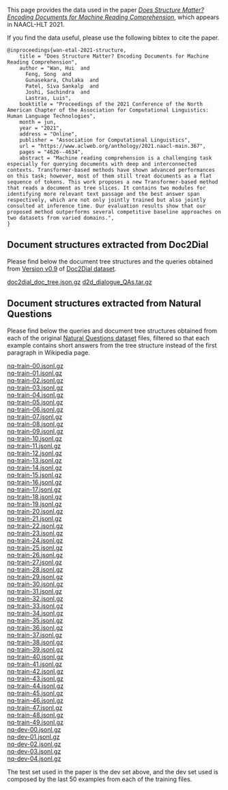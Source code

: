 
This page provides the data used in the paper *[Does Structure Matter? Encoding Documents for Machine Reading Comprehension](https://www.aclweb.org/anthology/2021.naacl-main.367.pdf)*, which appears in NAACL-HLT 2021.

If you find the data useful, please use the following bibtex to cite the paper.
```
@inproceedings{wan-etal-2021-structure,
    title = "Does Structure Matter? Encoding Documents for Machine Reading Comprehension",
    author = "Wan, Hui  and
      Feng, Song  and
      Gunasekara, Chulaka  and
      Patel, Siva Sankalp  and
      Joshi, Sachindra  and
      Lastras, Luis",
    booktitle = "Proceedings of the 2021 Conference of the North American Chapter of the Association for Computational Linguistics: Human Language Technologies",
    month = jun,
    year = "2021",
    address = "Online",
    publisher = "Association for Computational Linguistics",
    url = "https://www.aclweb.org/anthology/2021.naacl-main.367",
    pages = "4626--4634",
    abstract = "Machine reading comprehension is a challenging task especially for querying documents with deep and interconnected contexts. Transformer-based methods have shown advanced performances on this task; however, most of them still treat documents as a flat sequence of tokens. This work proposes a new Transformer-based method that reads a document as tree slices. It contains two modules for identifying more relevant text passage and the best answer span respectively, which are not only jointly trained but also jointly consulted at inference time. Our evaluation results show that our proposed method outperforms several competitive baseline approaches on two datasets from varied domains.",
}
```


## Document structures extracted from Doc2Dial

Please find below the document tree structures and the queries obtained from [Version v0.9](https://github.com/doc2dial/doc2dial.github.io/blob/master/file/doc2dial_v0.9.zip) of [Doc2Dial dataset](https://doc2dial.github.io/).

[doc2dial_doc_tree.json.gz](http://html2struct.github.io/d2d_files/doc2dial_doc_tree.json.gz)
[d2d_dialogue_QAs.tar.gz](http://html2struct.github.io/d2d_files/d2d_dialogue_QAs.tar.gz)


## Document structures extracted from Natural Questions
Please find below the queries and document tree structures obtained from each of the original [Natural Questions dataset](https://ai.google.com/research/NaturalQuestions) files, filtered so that each example contains short answers from the tree structure instead of the first paragraph in Wikipedia page.

[nq-train-00.jsonl.gz](http://html2struct.github.io/nq_files/nq-train-00.jsonl.gz) \
[nq-train-01.jsonl.gz](http://html2struct.github.io/nq_files/nq-train-01.jsonl.gz) \
[nq-train-02.jsonl.gz](http://html2struct.github.io/nq_files/nq-train-02.jsonl.gz) \
[nq-train-03.jsonl.gz](http://html2struct.github.io/nq_files/nq-train-03.jsonl.gz) \
[nq-train-04.jsonl.gz](http://html2struct.github.io/nq_files/nq-train-04.jsonl.gz) \
[nq-train-05.jsonl.gz](http://html2struct.github.io/nq_files/nq-train-05.jsonl.gz) \
[nq-train-06.jsonl.gz](http://html2struct.github.io/nq_files/nq-train-06.jsonl.gz) \
[nq-train-07.jsonl.gz](http://html2struct.github.io/nq_files/nq-train-07.jsonl.gz) \
[nq-train-08.jsonl.gz](http://html2struct.github.io/nq_files/nq-train-08.jsonl.gz) \
[nq-train-09.jsonl.gz](http://html2struct.github.io/nq_files/nq-train-09.jsonl.gz) \
[nq-train-10.jsonl.gz](http://html2struct.github.io/nq_files/nq-train-10.jsonl.gz) \
[nq-train-11.jsonl.gz](http://html2struct.github.io/nq_files/nq-train-11.jsonl.gz) \
[nq-train-12.jsonl.gz](http://html2struct.github.io/nq_files/nq-train-12.jsonl.gz) \
[nq-train-13.jsonl.gz](http://html2struct.github.io/nq_files/nq-train-13.jsonl.gz) \
[nq-train-14.jsonl.gz](http://html2struct.github.io/nq_files/nq-train-14.jsonl.gz) \
[nq-train-15.jsonl.gz](http://html2struct.github.io/nq_files/nq-train-15.jsonl.gz) \
[nq-train-16.jsonl.gz](http://html2struct.github.io/nq_files/nq-train-16.jsonl.gz) \
[nq-train-17.jsonl.gz](http://html2struct.github.io/nq_files/nq-train-17.jsonl.gz) \
[nq-train-18.jsonl.gz](http://html2struct.github.io/nq_files/nq-train-18.jsonl.gz) \
[nq-train-19.jsonl.gz](http://html2struct.github.io/nq_files/nq-train-19.jsonl.gz) \
[nq-train-20.jsonl.gz](http://html2struct.github.io/nq_files/nq-train-20.jsonl.gz) \
[nq-train-21.jsonl.gz](http://html2struct.github.io/nq_files/nq-train-21.jsonl.gz) \
[nq-train-22.jsonl.gz](http://html2struct.github.io/nq_files/nq-train-22.jsonl.gz) \
[nq-train-23.jsonl.gz](http://html2struct.github.io/nq_files/nq-train-23.jsonl.gz) \
[nq-train-24.jsonl.gz](http://html2struct.github.io/nq_files/nq-train-24.jsonl.gz) \
[nq-train-25.jsonl.gz](http://html2struct.github.io/nq_files/nq-train-25.jsonl.gz) \
[nq-train-26.jsonl.gz](http://html2struct.github.io/nq_files/nq-train-26.jsonl.gz) \
[nq-train-27.jsonl.gz](http://html2struct.github.io/nq_files/nq-train-27.jsonl.gz) \
[nq-train-28.jsonl.gz](http://html2struct.github.io/nq_files/nq-train-28.jsonl.gz) \
[nq-train-29.jsonl.gz](http://html2struct.github.io/nq_files/nq-train-29.jsonl.gz) \
[nq-train-30.jsonl.gz](http://html2struct.github.io/nq_files/nq-train-30.jsonl.gz) \
[nq-train-31.jsonl.gz](http://html2struct.github.io/nq_files/nq-train-31.jsonl.gz) \
[nq-train-32.jsonl.gz](http://html2struct.github.io/nq_files/nq-train-32.jsonl.gz) \
[nq-train-33.jsonl.gz](http://html2struct.github.io/nq_files/nq-train-33.jsonl.gz) \
[nq-train-34.jsonl.gz](http://html2struct.github.io/nq_files/nq-train-34.jsonl.gz) \
[nq-train-35.jsonl.gz](http://html2struct.github.io/nq_files/nq-train-35.jsonl.gz) \
[nq-train-36.jsonl.gz](http://html2struct.github.io/nq_files/nq-train-36.jsonl.gz) \
[nq-train-37.jsonl.gz](http://html2struct.github.io/nq_files/nq-train-37.jsonl.gz) \
[nq-train-38.jsonl.gz](http://html2struct.github.io/nq_files/nq-train-38.jsonl.gz) \
[nq-train-39.jsonl.gz](http://html2struct.github.io/nq_files/nq-train-39.jsonl.gz) \
[nq-train-40.jsonl.gz](http://html2struct.github.io/nq_files/nq-train-40.jsonl.gz) \
[nq-train-41.jsonl.gz](http://html2struct.github.io/nq_files/nq-train-41.jsonl.gz) \
[nq-train-42.jsonl.gz](http://html2struct.github.io/nq_files/nq-train-42.jsonl.gz) \
[nq-train-43.jsonl.gz](http://html2struct.github.io/nq_files/nq-train-43.jsonl.gz) \
[nq-train-44.jsonl.gz](http://html2struct.github.io/nq_files/nq-train-44.jsonl.gz) \
[nq-train-45.jsonl.gz](http://html2struct.github.io/nq_files/nq-train-45.jsonl.gz) \
[nq-train-46.jsonl.gz](http://html2struct.github.io/nq_files/nq-train-46.jsonl.gz) \
[nq-train-47.jsonl.gz](http://html2struct.github.io/nq_files/nq-train-47.jsonl.gz) \
[nq-train-48.jsonl.gz](http://html2struct.github.io/nq_files/nq-train-48.jsonl.gz) \
[nq-train-49.jsonl.gz](http://html2struct.github.io/nq_files/nq-train-49.jsonl.gz) \
[nq-dev-00.jsonl.gz](http://html2struct.github.io/nq_files/nq-dev-00.jsonl.gz) \
[nq-dev-01.jsonl.gz](http://html2struct.github.io/nq_files/nq-dev-01.jsonl.gz) \
[nq-dev-02.jsonl.gz](http://html2struct.github.io/nq_files/nq-dev-02.jsonl.gz) \
[nq-dev-03.jsonl.gz](http://html2struct.github.io/nq_files/nq-dev-03.jsonl.gz) \
[nq-dev-04.jsonl.gz](http://html2struct.github.io/nq_files/nq-dev-04.jsonl.gz) 

The test set used in the paper is the dev set above, and the dev set used is composed by the last 50 examples from each of the training files.

